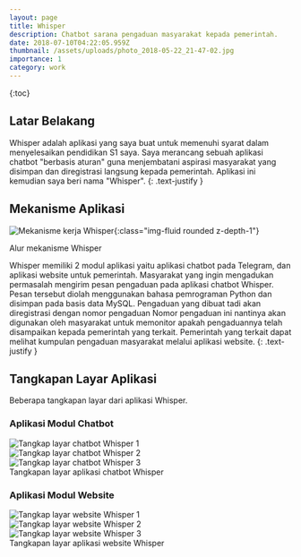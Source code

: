 ```yaml
---
layout: page
title: Whisper
description: Chatbot sarana pengaduan masyarakat kepada pemerintah.
date: 2018-07-10T04:22:05.959Z
thumbnail: /assets/uploads/photo_2018-05-22_21-47-02.jpg
importance: 1
category: work
---
```

{:toc}

## Latar Belakang

Whisper adalah aplikasi yang saya buat untuk memenuhi syarat dalam menyelesaikan pendidikan S1 saya. Saya merancang sebuah aplikasi chatbot "berbasis aturan" guna menjembatani aspirasi masyarakat yang disimpan dan diregistrasi langsung kepada pemerintah. Aplikasi ini kemudian saya beri nama "Whisper". 
{: .text-justify }

## Mekanisme Aplikasi

![Mekanisme kerja Whisper](/assets/uploads/mekanisme-whisper.png "Mekanisme kerja Whisper"){:class="img-fluid rounded z-depth-1"}
<div class="caption">
    Alur mekanisme Whisper
</div>

Whisper memiliki 2 modul aplikasi yaitu aplikasi chatbot pada Telegram, dan aplikasi website untuk pemerintah. Masyarakat yang ingin mengadukan permasalah mengirim pesan pengaduan  pada aplikasi chatbot Whisper. Pesan tersebut diolah menggunakan bahasa pemrograman Python dan disimpan pada basis data MySQL. Pengaduan yang dibuat tadi akan diregistrasi dengan nomor pengaduan Nomor pengaduan ini nantinya akan digunakan oleh masyarakat untuk memonitor apakah pengaduannya telah disampaikan kepada pemerintah yang terkait. Pemerintah yang terkait dapat melihat kumpulan pengaduan masyarakat melalui aplikasi website.
{: .text-justify }

## Tangkapan Layar Aplikasi

Beberapa tangkapan layar dari aplikasi Whisper.

### Aplikasi Modul Chatbot

<div class="row justify-content-sm-center">
    <div class="col-sm-4 mt-3 mt-md-0">
        <img src="/assets/uploads/chatbot_whisper_1.png" title="Tangkap layar chatbot Whisper 1" class="img-fluid rounded z-depth-1 p-1" >
    </div>
    <div class="col-sm-4 mt-3 mt-md-0">
        <img src="/assets/uploads/chatbot_whisper_2.png" title="Tangkap layar chatbot Whisper 2" class="img-fluid rounded z-depth-1 p-1" >
    </div>
    <div class="col-sm-4 mt-3 mt-md-0">
        <img src="/assets/uploads/chatbot_whisper_3.png" title="Tangkap layar chatbot Whisper 3" class="img-fluid rounded z-depth-1 p-1" >
    </div>
</div>
<div class="caption">
    Tangkapan layar aplikasi chatbot Whisper
</div>

### Aplikasi Modul Website

<div class="row justify-content-sm-center">
    <div class="col-sm-12">
        <img src="/assets/uploads/website_whisper_1.png" title="Tangkap layar website Whisper 1" class="img-fluid rounded z-depth-1 p-1" >
    </div>
    <div class="col-sm-12">
        <img src="/assets/uploads/website_whisper_2.png" title="Tangkap layar website Whisper 2" class="img-fluid rounded z-depth-1 p-1" >
    </div>
    <div class="col-sm-12">
        <img src="/assets/uploads/website_whisper_3.png" title="Tangkap layar website Whisper 3" class="img-fluid rounded z-depth-1 p-1" >
    </div>
</div>
<div class="caption">
    Tangkapan layar aplikasi website Whisper
</div>
